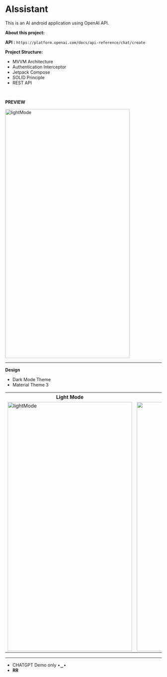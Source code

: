 ﻿# AIssistant

This is an AI android application using OpenAI API.

**About this project:**

**API :** ```https://platform.openai.com/docs/api-reference/chat/create```

**Project Structure:**

- MVVM Architecture
- Authentication Interceptor
- Jetpack Compose
- SOLID Principle
- REST API
<br>

**PREVIEW**


 <td><img alt="lightMode" width="400" height="800" src="https://user-images.githubusercontent.com/96094224/235676490-5aa1412a-b494-4273-97f6-0045df2305a4.gif"></td>
   

---

**Design**

- Dark Mode Theme
- Material Theme 3

<table>
  <tr>
    <th>Light Mode</th>
    <th>Dark Mode</th>
  </tr>
  <tr>
    <td><img alt="lightMode" width="400" height="800" src="https://user-images.githubusercontent.com/96094224/235342425-244f5c6d-53cf-4b96-9330-b03e5669e5c3.jpg"></td>
    <td><img "alt="darkMode" width="400" height="800" src="https://user-images.githubusercontent.com/96094224/235342438-f1e5e74f-48d8-44b9-b256-89dc90926127.jpg"></td>
  </tr>
</table>

--- 

- CHATGPT Demo only ⁠•⁠‿⁠•  
- **RR**
